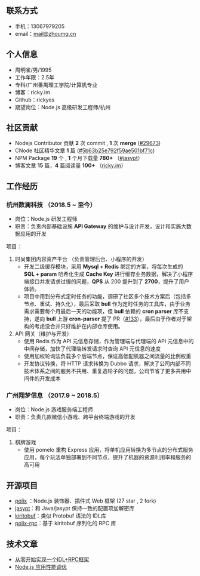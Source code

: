 ## 联系方式
- 手机：13067979205
- email：mail@zhoumq.cn

## 个人信息
- 周明雀/男/1995
- 工作年限：2.5年
- 专科/广州番禺理工学院/计算机专业
- 博客：ricky.im
- Github：rickyes
- 期望岗位：Node.js 高级研发工程师/杭州

## 社区贡献
- Nodejs Contributor 贡献 **2** 次 commit , **1** 次 **merge** ([#29673](https://github.com/nodejs/node/pull/29673))
- CNode 社区精华文章 **1** 篇 ([#5b63b25e792f59ae501bf71c](https://cnodejs.org/topic/5b63b25e792f59ae501bf71c))
- NPM Package **19** 个 , **1** 个月下载量 **780+** （[#jasypt](https://www.npmjs.com/package/jasypt)） 
- 博客文章 **15** 篇，**4** 篇阅读量 **100+** （[ricky.im](ricky.im)）

## 工作经历
### 杭州数澜科技 （2018.5 ~ 至今）
- 岗位：Node.js 研发工程师
- 职责：负责内部基础设施 **API Gateway** 的维护与设计开发，设计和实施大数据应用的开发

项目：
1. 时尚集团内容资产平台 （负责管理后台、小程序的开发）
    - 开发二级缓存模块，采用 **Mysql + Redis** 绑定的方案，将每次生成的 **SQL + param** 哈希化生成 **Cache Key** 进行缓存业务数据，解决了小程序端接口并发请求过慢的问题，**QPS** 从 200 提升到了 **2700**，提升了用户体验。
    - 项目中用到分布式定时任务的功能，调研了社区多个技术方案后（包括多节点、重试、持久化），最后采取 **bull** 作为定时任务的工具库，由于业务需求需要每个月最后一天的功能项，但 **bull** 依赖的 **cron parser** 库不支持，遂向 **bull** 上游 **cron-parser** 提了 PR（[#133](https://github.com/harrisiirak/cron-parser/pull/133)），最后由于作者对于架构的考虑没合并只好维护在内部仓库使用。
2. API 网关（维护与开发）
    - 使用 Redis 作为 API 元信息存储，作为管理端与代理端的 API 元信息中的中间存储，加快了代理端转发请求时查询 API 元信息的速度
    - 使用加权轮询法负载多个后端节点，保证高低配机器之间流量的比例权重
    - 开发协议转换，将 HTTP 请求转换为 Dubbo 请求，解决了公司内部不同技术体系之间的服务不共用、重复造轮子的问题，公司节省了更多共用中间件的开发成本

### 广州翔梦信息 （2017.9 ~ 2018.5）
- 岗位：Node.js 游戏服务端工程师
- 职责：负责几款微信小游戏、跨平台终端游戏的开发

项目：
1. 棋牌游戏
    - 使用 pomelo 重构 Express 应用，将单机应用转换为多节点的分布式服务应用，每个玩法单独部署到不同节点，提升了机器的资源利用率和服务的高可用


## 开源项目
- [polix](https://github.com/polixjs/polix) ：Node.js 装饰器、插件式 Web 框架 (27 star , 2 fork)
- [jasypt](https://github.com/rickyes/jasypt)：和 Java/jasypt 保持一致的配置项加解密库
- [kiritobuf](https://github.com/rickyes/kiritobuf)：类似 Protobuf 语法的 IDL库
- [polix-rpc](https://github.com/polixjs/polix-rpc)：基于 kiritobuf 序列化的 RPC 库

## 技术文章
- [从零开始实现一个IDL+RPC框架](https://cnodejs.org/topic/5b63b25e792f59ae501bf71c)
- [Node.js 应用性能调优](https://www.ricky.im/2018/11/06/performance-analysis/)